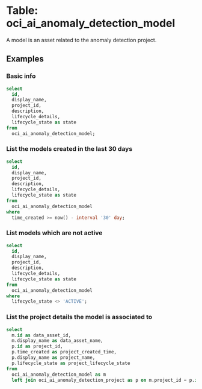 # Table: oci_ai_anomaly_detection_model

A model is an asset related to the anomaly detection project.

## Examples

### Basic info

```sql
select
  id,
  display_name,
  project_id,
  description,
  lifecycle_details,
  lifecycle_state as state
from
  oci_ai_anomaly_detection_model;
```

### List the models created in the last 30 days

```sql
select
  id,
  display_name,
  project_id,
  description,
  lifecycle_details,
  lifecycle_state as state
from
  oci_ai_anomaly_detection_model
where
  time_created >= now() - interval '30' day;
```

### List models which are not active

```sql
select
  id,
  display_name,
  project_id,
  description,
  lifecycle_details,
  lifecycle_state as state
from
  oci_ai_anomaly_detection_model
where
  lifecycle_state <> 'ACTIVE';
```

### List the project details the model is associated to

```sql
select
  m.id as data_asset_id,
  m.display_name as data_asset_name,
  p.id as project_id,
  p.time_created as project_created_time,
  p.display_name as project_name,
  p.lifecycle_state as project_lifecycle_state
from
  oci_ai_anomaly_detection_model as m
  left join oci_ai_anomaly_detection_project as p on m.project_id = p.id;
```


